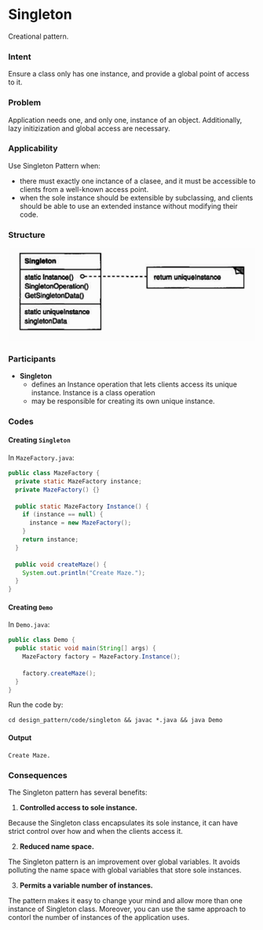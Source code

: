 # Singleton
Creational pattern.

### Intent
Ensure a class only has one instance, and provide a global point of access to it.

### Problem
Application needs one, and only one, instance of an object. Additionally, lazy initizization and global access are necessary.

### Applicability
Use Singleton Pattern when:
- there must exactly one inctance of a clasee, and it must be accessible to clients from a well-known access point.
- when the sole instance should be extensible by subclassing, and clients should be able to use an extended instance without modifying their code.

### Structure

<img src="../images/singleton_structure.png">

### Participants
- **Singleton**
  - defines an Instance operation that lets clients access its unique instance. Instance is a class operation
  - may be responsible for creating its own unique instance.

### Codes

#### Creating `Singleton`
In `MazeFactory.java`:
```java
public class MazeFactory {
  private static MazeFactory instance;
  private MazeFactory() {}

  public static MazeFactory Instance() {
    if (instance == null) {
      instance = new MazeFactory();
    }
    return instance;
  }

  public void createMaze() {
    System.out.println("Create Maze.");
  }
}
```

#### Creating `Demo`
In `Demo.java`:
```java
public class Demo {
  public static void main(String[] args) {
    MazeFactory factory = MazeFactory.Instance();

    factory.createMaze();
  }
}
```

Run the code by:
```
cd design_pattern/code/singleton && javac *.java && java Demo
```

#### Output
```
Create Maze.
```

### Consequences
The Singleton pattern has several benefits:

1. **Controlled access to sole instance.**

Because the Singleton class encapsulates its sole instance, it can have strict control over how and when the clients access it.

2. **Reduced name space.**

The Singleton pattern is an improvement over global variables. It avoids polluting the name space with global variables that store sole instances.

3. **Permits a variable number of instances.**

The pattern makes it easy to change your mind and allow more than one instance of Singleton class. Moreover, you can use the same approach to contorl the number of instances of the application uses.

